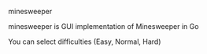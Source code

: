 minesweeper

minesweeper is GUI implementation of Minesweeper in Go

You can select difficulties (Easy, Normal, Hard)
